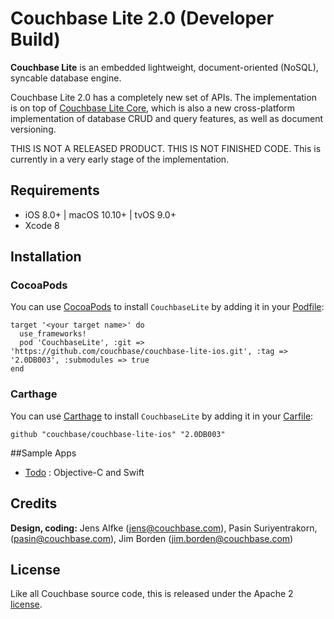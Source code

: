 
# Couchbase Lite 2.0 (Developer Build)

**Couchbase Lite** is an embedded lightweight, document-oriented (NoSQL), syncable database engine.

Couchbase Lite 2.0 has a completely new set of APIs. The implementation is on top of [Couchbase Lite Core](https://github.com/couchbase/couchbase-lite-core), which is also a new cross-platform implementation of database CRUD and query features, as well as document versioning.

THIS IS NOT A RELEASED PRODUCT. THIS IS NOT FINISHED CODE. This is currently in a very early stage of the implementation.

 
## Requirements
- iOS 8.0+ | macOS 10.10+ | tvOS 9.0+
- Xcode 8


## Installation

### CocoaPods

You can use [CocoaPods](https://cocoapods.org/) to install `CouchbaseLite` by adding it in your [Podfile](https://guides.cocoapods.org/using/the-podfile.html):

```
target '<your target name>' do
  use_frameworks!
  pod 'CouchbaseLite', :git => 'https://github.com/couchbase/couchbase-lite-ios.git', :tag => '2.0DB003', :submodules => true
end
```

### Carthage

You can use [Carthage](https://github.com/Carthage/Carthage) to install `CouchbaseLite` by adding it in your [Carfile](https://github.com/Carthage/Carthage/blob/master/Documentation/Artifacts.md#cartfile):

```
github "couchbase/couchbase-lite-ios" "2.0DB003"
```

##Sample Apps

- [Todo](https://github.com/couchbaselabs/mobile-training-todo/tree/feature/2.0) : Objective-C and Swift


## Credits

**Design, coding:** Jens Alfke (jens@couchbase.com), Pasin Suriyentrakorn,(pasin@couchbase.com), Jim Borden (jim.borden@couchbase.com)

## License

Like all Couchbase source code, this is released under the Apache 2 [license](LICENSE).
